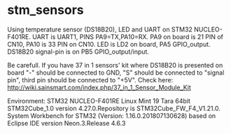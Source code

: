 # stm_sensors

Using temperature sensor (DS18B20), LED and UART on STM32 NUCLEO-F401RE.
UART is UART1, PINS PA9=TX,PA10=RX. PA9 on board is 21 PIN of CN10, PA10 is 33 PIN on CN10.
LED is LD2 on board, PA5 GPIO_output.
DS18B20 signal-pin is on PB5 GPIO_output/input.

Be carefull. If you have 37 in 1 sensors' kit where DS18B20 is presented on board "-" should be connected to GND,
"S" should be connected to "signal pin", third pin should be connected to "+5V".
Check here: http://wiki.sainsmart.com/index.php/37_in_1_Sensor_Module_Kit



Environment:
STM32 NUCLEO-F401RE
Linux Mint 19 Tara 64bit
STM32Cube_1.0 version 4.27.0.Repository is STM32Cube_FW_F4_V1.21.0.
System Workbench for STM32 (Version: 1.16.0.201807130628) based on Eclipse IDE version Neon.3.Release 4.6.3